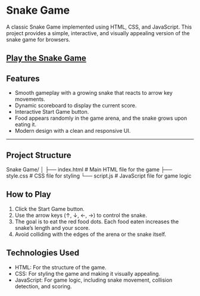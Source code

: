 # **Snake Game**

A classic Snake Game implemented using HTML, CSS, and JavaScript. This project provides a simple, interactive, and visually appealing version of the snake game for browsers.


[Play the Snake Game](https://snakegamelive.vercel.app/)
---

## **Features**
- Smooth gameplay with a growing snake that reacts to arrow key movements.
- Dynamic scoreboard to display the current score.
- Interactive Start Game button.
- Food appears randomly in the game arena, and the snake grows upon eating it.
- Modern design with a clean and responsive UI.

---

## **Project Structure**

Snake Game/ │ ├── index.html # Main HTML file for the game ├── style.css # CSS file for styling └── script.js # JavaScript file for game logic


## **How to Play**
1. Click the Start Game button.
2. Use the arrow keys (↑, ↓, ←, →) to control the snake.
3. The goal is to eat the red food dots. Each food eaten increases the snake’s length and your score.
4. Avoid colliding with the edges of the arena or the snake itself.

## **Technologies Used**
* HTML: For the structure of the game.
* CSS: For styling the game and making it visually appealing.
* JavaScript: For game logic, including snake movement, collision detection, and scoring.
